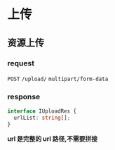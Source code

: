 # 上传

## 资源上传

### request

`POST` `/upload/` `multipart/form-data`

### response

```typescript
interface IUploadRes {
  urlList: string[];
}
```

**url 是完整的 url 路径,不需要拼接**

